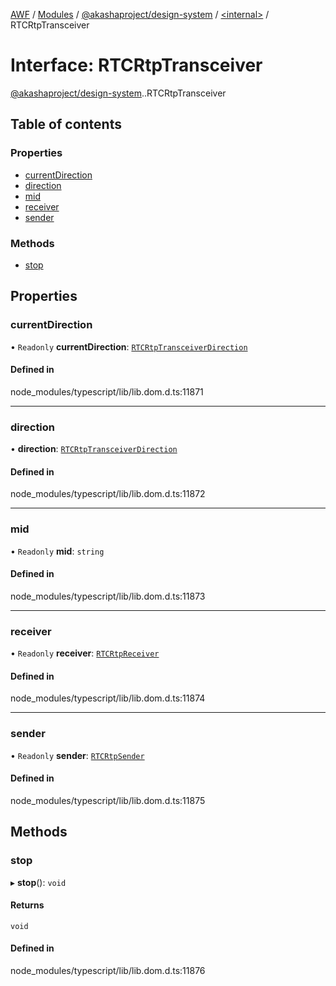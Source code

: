 [AWF](../README.md) / [Modules](../modules.md) / [@akashaproject/design-system](../modules/akashaproject_design_system.md) / [<internal\>](../modules/akashaproject_design_system._internal_.md) / RTCRtpTransceiver

# Interface: RTCRtpTransceiver

[@akashaproject/design-system](../modules/akashaproject_design_system.md).[<internal>](../modules/akashaproject_design_system._internal_.md).RTCRtpTransceiver

## Table of contents

### Properties

- [currentDirection](akashaproject_design_system._internal_.RTCRtpTransceiver.md#currentdirection)
- [direction](akashaproject_design_system._internal_.RTCRtpTransceiver.md#direction)
- [mid](akashaproject_design_system._internal_.RTCRtpTransceiver.md#mid)
- [receiver](akashaproject_design_system._internal_.RTCRtpTransceiver.md#receiver)
- [sender](akashaproject_design_system._internal_.RTCRtpTransceiver.md#sender)

### Methods

- [stop](akashaproject_design_system._internal_.RTCRtpTransceiver.md#stop)

## Properties

### currentDirection

• `Readonly` **currentDirection**: [`RTCRtpTransceiverDirection`](../modules/akashaproject_design_system._internal_.md#rtcrtptransceiverdirection)

#### Defined in

node_modules/typescript/lib/lib.dom.d.ts:11871

___

### direction

• **direction**: [`RTCRtpTransceiverDirection`](../modules/akashaproject_design_system._internal_.md#rtcrtptransceiverdirection)

#### Defined in

node_modules/typescript/lib/lib.dom.d.ts:11872

___

### mid

• `Readonly` **mid**: `string`

#### Defined in

node_modules/typescript/lib/lib.dom.d.ts:11873

___

### receiver

• `Readonly` **receiver**: [`RTCRtpReceiver`](../modules/akashaproject_design_system._internal_.md#rtcrtpreceiver)

#### Defined in

node_modules/typescript/lib/lib.dom.d.ts:11874

___

### sender

• `Readonly` **sender**: [`RTCRtpSender`](../modules/akashaproject_design_system._internal_.md#rtcrtpsender)

#### Defined in

node_modules/typescript/lib/lib.dom.d.ts:11875

## Methods

### stop

▸ **stop**(): `void`

#### Returns

`void`

#### Defined in

node_modules/typescript/lib/lib.dom.d.ts:11876
